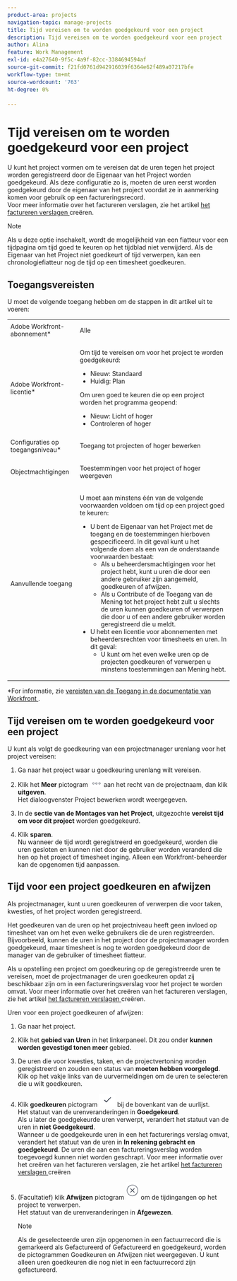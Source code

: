 ```yaml
---
product-area: projects
navigation-topic: manage-projects
title: Tijd vereisen om te worden goedgekeurd voor een project
description: Tijd vereisen om te worden goedgekeurd voor een project
author: Alina
feature: Work Management
exl-id: e4a27640-9f5c-4a9f-82cc-3384694594af
source-git-commit: f21fd0761d942916039f6364e62f489a07217bfe
workflow-type: tm+mt
source-wordcount: '763'
ht-degree: 0%

---
```


# Tijd vereisen om te worden goedgekeurd voor een project

<!--audited: 08/2024-->

U kunt het project vormen om te vereisen dat de uren tegen het project worden geregistreerd door de Eigenaar van het Project worden goedgekeurd. Als deze configuratie zo is, moeten de uren eerst worden goedgekeurd door de eigenaar van het project voordat ze in aanmerking komen voor gebruik op een factureringsrecord.\
Voor meer informatie over het factureren verslagen, zie het artikel [ het factureren verslagen ](../../../manage-work/projects/project-finances/create-billing-records.md) creëren.

>[!NOTE]
>
>Als u deze optie inschakelt, wordt de mogelijkheid van een fiatteur voor een tijdpagina om tijd goed te keuren op het tijdblad niet verwijderd. Als de Eigenaar van het Project niet goedkeurt of tijd verwerpen, kan een chronologiefiatteur nog de tijd op een timesheet goedkeuren.

## Toegangsvereisten

U moet de volgende toegang hebben om de stappen in dit artikel uit te voeren:

<table style="table-layout:auto"> 
 <col> 
 <col> 
 <tbody> 
  <tr> 
   <td role="rowheader">Adobe Workfront-abonnement*</td> 
   <td> <p>Alle</p> </td> 
  </tr> 
  <tr> 
   <td role="rowheader">Adobe Workfront-licentie*</td> 
   <td> <p>Om tijd te vereisen om voor het project te worden goedgekeurd:</p>
   <ul><li>Nieuw: Standaard</li>
   <li>Huidig: Plan</li></ul>

<p>Om uren goed te keuren die op een project worden het programma geopend:</p>
   <ul><li>Nieuw: Licht of hoger</li>
   <li>Controleren of hoger</li>
    </td> 
  </tr> 
  <tr> 
   <td role="rowheader">Configuraties op toegangsniveau*</td> 
   <td> <p>Toegang tot projecten of hoger bewerken</p>  </td> 
  </tr> 
  <tr> 
   <td role="rowheader">Objectmachtigingen</td> 
   <td> <p>Toestemmingen voor het project of hoger weergeven</p>
  </tr> 
  <tr> 
   <td role="rowheader">Aanvullende toegang</td> 
   <td> <p>U moet aan minstens één van de volgende voorwaarden voldoen om tijd op een project goed te keuren:</p> 
    <ul> 
     <li>U bent de Eigenaar van het Project met de toegang en de toestemmingen hierboven gespecificeerd. In dit geval kunt u het volgende doen als een van de onderstaande voorwaarden bestaat: 
      <ul>
       <li>Als u beheerdersmachtigingen voor het project hebt, kunt u uren die door een andere gebruiker zijn aangemeld, goedkeuren of afwijzen.</li>
       <li> Als u Contribute of de Toegang van de Mening tot het project hebt zult u slechts de uren kunnen goedkeuren of verwerpen die door u of een andere gebruiker worden geregistreerd die u meldt.<br></li>
      </ul></li> 
     <li>U hebt een licentie voor abonnementen met beheerdersrechten voor timesheets en uren. In dit geval:
      <ul>
       <li>U kunt om het even welke uren op de projecten goedkeuren of verwerpen u minstens toestemmingen aan Mening hebt. </li>
      </ul></li> 
    </ul> </td> 
  </tr> 
 </tbody> 
</table>

*For informatie, zie [ vereisten van de Toegang in de documentatie van Workfront ](/help/quicksilver/administration-and-setup/add-users/access-levels-and-object-permissions/access-level-requirements-in-documentation.md).

## Tijd vereisen om te worden goedgekeurd voor een project

U kunt als volgt de goedkeuring van een projectmanager urenlang voor het project vereisen:

1. Ga naar het project waar u goedkeuring urenlang wilt vereisen.
1. Klik het **Meer** pictogram ![ Meer pictogram ](assets/more-icon.png) aan het recht van de projectnaam, dan klik **uitgeven**.\
   Het dialoogvenster Project bewerken wordt weergegeven.

1. In de **sectie van de Montages van het Project**, uitgezochte **vereist tijd om voor dit project** worden goedgekeurd.
1. Klik **sparen**.\
   Nu wanneer de tijd wordt geregistreerd en goedgekeurd, worden die uren gesloten en kunnen niet door de gebruiker worden veranderd die hen op het project of timesheet inging. Alleen een Workfront-beheerder kan de opgenomen tijd aanpassen.

## Tijd voor een project goedkeuren en afwijzen

Als projectmanager, kunt u uren goedkeuren of verwerpen die voor taken, kwesties, of het project worden geregistreerd.

Het goedkeuren van de uren op het projectniveau heeft geen invloed op timesheet van om het even welke gebruikers die de uren registreerden. Bijvoorbeeld, kunnen de uren in het project door de projectmanager worden goedgekeurd, maar timesheet is nog te worden goedgekeurd door de manager van de gebruiker of timesheet fiatteur.

Als u opstelling een project om goedkeuring op de geregistreerde uren te vereisen, moet de projectmanager de uren goedkeuren opdat zij beschikbaar zijn om in een factureringsverslag voor het project te worden omvat. Voor meer informatie over het creëren van het factureren verslagen, zie het artikel [ het factureren verslagen ](../../../manage-work/projects/project-finances/create-billing-records.md) creëren.

Uren voor een project goedkeuren of afwijzen:

1. Ga naar het project.
1. Klik het **gebied van Uren** in het linkerpaneel. Dit zou onder **kunnen worden gevestigd tonen meer** gebied.

1. De uren die voor kwesties, taken, en de projectvertoning worden geregistreerd en zouden een status van **moeten hebben voorgelegd**.\
   Klik op het vakje links van de uurvermeldingen om de uren te selecteren die u wilt goedkeuren.

1. Klik **goedkeuren** pictogram ![](assets/approve-hours-icon.png) bij de bovenkant van de uurlijst.\
   Het statuut van de urenveranderingen in **Goedgekeurd**.\
   Als u later de goedgekeurde uren verwerpt, verandert het statuut van de uren in **niet Goedgekeurd**.\
   Wanneer u de goedgekeurde uren in een het facturerings verslag omvat, verandert het statuut van de uren in **In rekening gebracht en goedgekeurd**. De uren die aan een factureringsverslag worden toegevoegd kunnen niet worden geschrapt. Voor meer informatie over het creëren van het factureren verslagen, zie het artikel [ het factureren verslagen ](../../../manage-work/projects/project-finances/create-billing-records.md) creëren

1. (Facultatief) klik **Afwijzen** pictogram ![](assets/reject-hours-icon.png) om de tijdingangen op het project te verwerpen.\
   Het statuut van de urenveranderingen in **Afgewezen**.

   >[!NOTE]
   >
   >   Als de geselecteerde uren zijn opgenomen in een factuurrecord die is gemarkeerd als Gefactureerd of Gefactureerd en goedgekeurd, worden de pictogrammen Goedkeuren en Afwijzen niet weergegeven. U kunt alleen uren goedkeuren die nog niet in een factuurrecord zijn gefactureerd.


